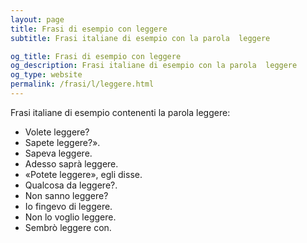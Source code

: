 ```yaml
---
layout: page
title: Frasi di esempio con leggere 
subtitle: Frasi italiane di esempio con la parola  leggere

og_title: Frasi di esempio con leggere 
og_description: Frasi italiane di esempio con la parola  leggere
og_type: website
permalink: /frasi/l/leggere.html
---
```


Frasi italiane di esempio contenenti la parola leggere:


- Volete leggere?
- Sapete leggere?».
- Sapeva leggere.
- Adesso saprà leggere.
- «Potete leggere», egli disse.
- Qualcosa da leggere?.
- Non sanno leggere?
- Io fingevo di leggere.
- Non lo voglio leggere.
- Sembrò leggere con.
